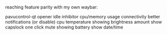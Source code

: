 reaching feature parity with my own waybar:

pavucontrol-qt opener
idle inhibitor
cpu/memory usage
connectivity
better notifications (or disable)
cpu temperature
showing brightness amount
show capslock
one click mute
showing battery
show date/time
